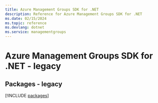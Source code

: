 ```yaml
---
title: Azure Management Groups SDK for .NET
description: Reference for Azure Management Groups SDK for .NET
ms.date: 02/15/2024
ms.topic: reference
ms.devlang: dotnet
ms.service: managementgroups
---
```

# Azure Management Groups SDK for .NET - legacy
## Packages - legacy
[!INCLUDE [packages](management-groups-index.md)]